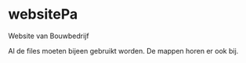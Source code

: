 # websitePa
Website van Bouwbedrijf

Al de files moeten bijeen gebruikt worden.
De mappen horen er ook bij.
